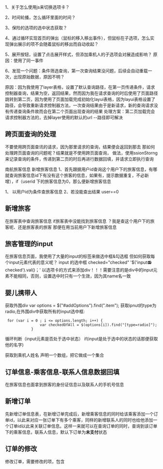 1、关于怎么使用js来切换选项卡？

2、时间轮播，怎么循环里面的时间？

3、保险的选项的选中状态获取？

4、通过循环实现首页的弹出（鼠标的移入移出事件），但鼠标在子选项，怎么实现弹出展示的项不会随着鼠标的移出而自动收起？

5、展开按钮，设置了点击展开样式，但添加乘机人的子选项会对展造成影响？
原因：使用了同一事件

6、发现一个问题：条件筛选查询，第一次查询结果没问题，后续会自动重载一次，出现原始数据，原因不明？

原因：因为我使用了layer表格，设置了默认查询路径，在第一页传递条件，请求控制器查询，结果为空，返回结果，然而因为我在请求查询的时后使用了页面路径跳转到第二页，因为使用了页面加载完成初始化layui表格，因为layui表格设置了路径，会导致重新请求控制器方法，一次查询结果由于是新请求，新的查询请求没有传递查询条件故而会在第二个页面出现查询的结果
处理方案：第二页加载完会请求控制器方法的，去掉layer使用的默认的url  --路径即可解决

## 跨页面查询的处理
不要使用跨页面查讯的请求，因为那里请求的查询，结果便会返回到那去
那如何处理跨页面查询的问题呢？结果就是不使用跨页面查询，
做法，使用ssionStorng 来记录查询的条件，传递到第二页的时后再进行数据回填，并请求立即执行查询


南航旅客信息
新增旅客信息
1、首先跟据用户id查询这个用户下的旅客信息，有哪就查询旅客信息id下有没有这个旅客的信息，如果有，提示数据重复，不必新增），if（userid 下的旅客信息为0，那么便新增旅客信息

1、 以用户id为条件查旅客信息
2、若没能查出结果 user==0

## 新增旅客
在旅客表中查询旅客信息
if旅客表中没能找到旅客信息  ？我是查这个用户下的旅客呢、还是旅客表的旅客
那便在用当前用户下新增旅客信息


## 旅客管理的input
在旅客信息页面，我使用了大量的input的标签来做选中框&勾选框
但如何获取每个input元素代表的意义呢？
input 的选中框 checked="checked"    '$('input:radio:checked').val()；'
以选项卡的方式来添加div！！！需要注意的是div中的input元素不能相同，否则，设置选中时只有一个生效，因为其name名一致

## 婴儿携带人
获取外围div var options = $("#addOptions").find(".item");
获取ipnut的type为radio,在外围div中获取所有的input选中框:
```
 for (var i = 0 ; i <= options.length; i++) {
                var checkedOfAll = $(options[i]).find("[type=radio]");
            }
```
循环判断（input元素是否处于选中状态）
if(input是处于选中的状态的话那便获取他的名字)

获取到乘机人姓名
声明一个数组，把它做成一个集合


## 订单信息-乘客信息-联系人信息数据回填
在旅客信息也面拿到旅客的身份证信息以及联系人的手机号信息


## 新增订单
先新增订单信息表，在新增订单完成后，新增乘客信息的同时给该乘客添加一个订单id，以此来对应一张订单下有多个乘客，同样的新增联系人的同时也给他添加一个订单id以此来关联订单信息。这样一来就可以在查询订单的同时，查询到该订单下的乘客信息，联系人信息，默认下订单为**未支付**状态


## 订单的修改
修改订单，需要修改的项，包含